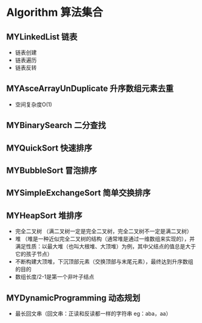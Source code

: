# Algorithm 算法集合


## MYLinkedList 链表
* 链表创建
* 链表遍历
* 链表反转

## MYAsceArrayUnDuplicate 升序数组元素去重
* 空间复杂度O(1)

## MYBinarySearch 二分查找

## MYQuickSort 快速排序

## MYBubbleSort 冒泡排序

## MYSimpleExchangeSort 简单交换排序

## MYHeapSort 堆排序
* 完全二叉树 （满二叉树一定是完全二叉树，完全二叉树不一定是满二叉树）
* 堆 （堆是一种近似完全二叉树的结构（通常堆是通过一维数组来实现的），并满足性质：以最大堆（也叫大根堆、大顶堆）为例，其中父结点的值总是大于它的孩子节点）
* 不断构建大顶堆，下沉顶部元素（交换顶部与末尾元素），最终达到升序数组的目的
* 数组长度/2-1是第一个非叶子结点

## MYDynamicProgramming 动态规划
* 最长回文串（回文串：正读和反读都一样的字符串 eg：aba，aa）
